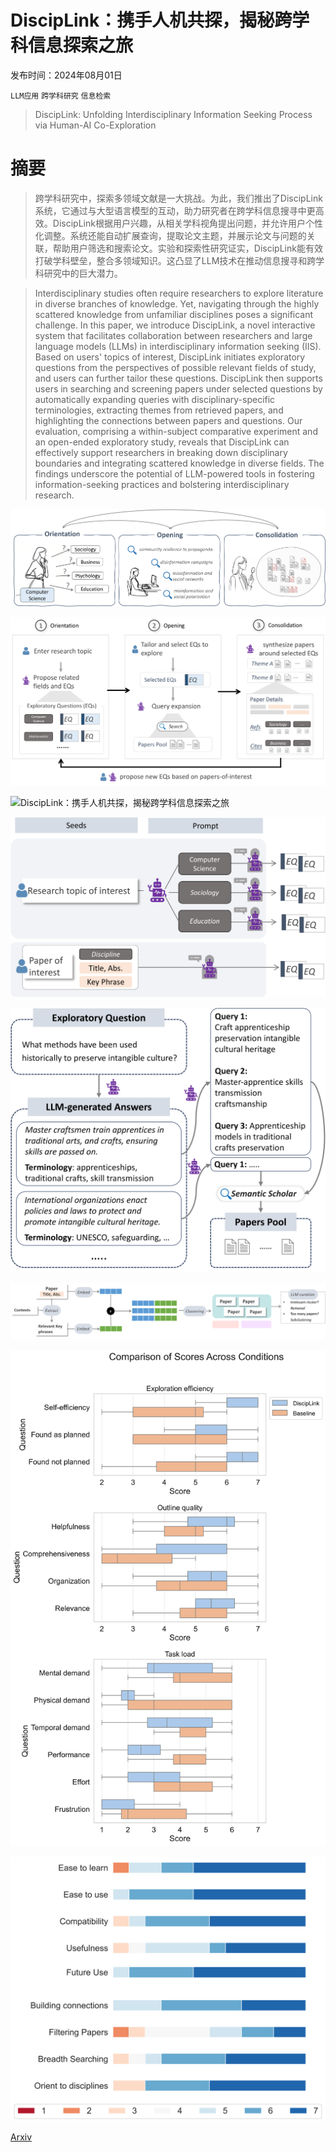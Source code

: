 # DiscipLink：携手人机共探，揭秘跨学科信息探索之旅

发布时间：2024年08月01日

`LLM应用` `跨学科研究` `信息检索`

> DiscipLink: Unfolding Interdisciplinary Information Seeking Process via Human-AI Co-Exploration

# 摘要

> 跨学科研究中，探索多领域文献是一大挑战。为此，我们推出了DiscipLink系统，它通过与大型语言模型的互动，助力研究者在跨学科信息搜寻中更高效。DiscipLink根据用户兴趣，从相关学科视角提出问题，并允许用户个性化调整。系统还能自动扩展查询，提取论文主题，并展示论文与问题的关联，帮助用户筛选和搜索论文。实验和探索性研究证实，DiscipLink能有效打破学科壁垒，整合多领域知识。这凸显了LLM技术在推动信息搜寻和跨学科研究中的巨大潜力。

> Interdisciplinary studies often require researchers to explore literature in diverse branches of knowledge. Yet, navigating through the highly scattered knowledge from unfamiliar disciplines poses a significant challenge. In this paper, we introduce DiscipLink, a novel interactive system that facilitates collaboration between researchers and large language models (LLMs) in interdisciplinary information seeking (IIS). Based on users' topics of interest, DiscipLink initiates exploratory questions from the perspectives of possible relevant fields of study, and users can further tailor these questions. DiscipLink then supports users in searching and screening papers under selected questions by automatically expanding queries with disciplinary-specific terminologies, extracting themes from retrieved papers, and highlighting the connections between papers and questions. Our evaluation, comprising a within-subject comparative experiment and an open-ended exploratory study, reveals that DiscipLink can effectively support researchers in breaking down disciplinary boundaries and integrating scattered knowledge in diverse fields. The findings underscore the potential of LLM-powered tools in fostering information-seeking practices and bolstering interdisciplinary research.

![DiscipLink：携手人机共探，揭秘跨学科信息探索之旅](../../../paper_images/2408.00447/x1.png)

![DiscipLink：携手人机共探，揭秘跨学科信息探索之旅](../../../paper_images/2408.00447/x2.png)

![DiscipLink：携手人机共探，揭秘跨学科信息探索之旅](../../../paper_images/2408.00447/x3.png)

![DiscipLink：携手人机共探，揭秘跨学科信息探索之旅](../../../paper_images/2408.00447/x4.png)

![DiscipLink：携手人机共探，揭秘跨学科信息探索之旅](../../../paper_images/2408.00447/x5.png)

![DiscipLink：携手人机共探，揭秘跨学科信息探索之旅](../../../paper_images/2408.00447/x6.png)

![DiscipLink：携手人机共探，揭秘跨学科信息探索之旅](../../../paper_images/2408.00447/x7.png)

![DiscipLink：携手人机共探，揭秘跨学科信息探索之旅](../../../paper_images/2408.00447/ratings.png)

[Arxiv](https://arxiv.org/abs/2408.00447)